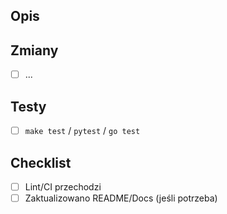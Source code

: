 ## Opis
<!-- Krótko: co i dlaczego -->

## Zmiany
- [ ] ...

## Testy
- [ ] `make test` / `pytest` / `go test`

## Checklist
- [ ] Lint/CI przechodzi
- [ ] Zaktualizowano README/Docs (jeśli potrzeba)
